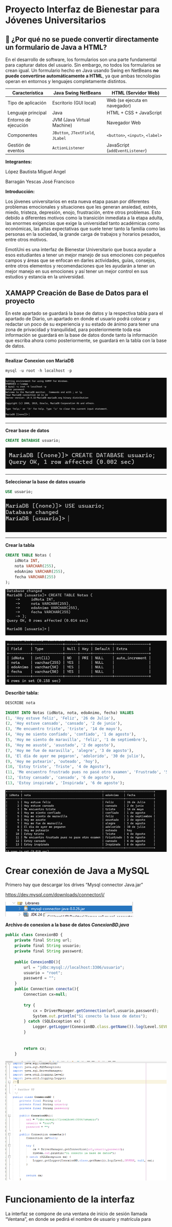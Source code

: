 # Proyecto Interfaz de Bienestar para Jóvenes Universitarios

## 🛑 ¿Por qué no se puede convertir directamente un formulario de Java a HTML?

En el desarrollo de software, los formularios son una parte fundamental para capturar datos del usuario. Sin embargo, no todos los formularios se crean igual. Un formulario hecho en Java usando Swing en NetBeans **no puede convertirse automáticamente a HTML**, ya que ambas tecnologías operan en entornos y lenguajes completamente distintos.

| Característica | Java Swing NetBeans | HTML (Servidor Web) |
| --- | --- | --- |
| Tipo de aplicación | Escritorio (GUI local) | Web (se ejecuta en navegador) |
| Lenguaje principal | Java | HTML + CSS + JavaScript |
| Entorno de ejecución | JVM (Java Virtual Machine) | Navegador Web |
| Componentes | `JButton`, `JTextField`, `JLabel`  | `<button>`, `<input>`, `<label>` |
| Gestión de eventos | `ActionListener`  | JavaScript (`addEventListener`) |

**Integrantes:** 

López Bautista Miguel Angel

Barragán Yescas José Francisco

**Introducción:**

Los jóvenes universitarios en esta nueva etapa pasan por diferentes problemas emocionales y situaciones que les generan ansiedad, estrés, miedo, tristeza, depresión, enojo, frustración, entre otros problemas. Esto debido a diferentes motivos como la transición inmediata a la etapa adulta, las enormes exigencias que exige la universidad tanto académicas como económicas, las altas expectativas que suele tener tanto la familia como las personas en la sociedad, la grande carga de trabajos y horarios pesados, entre otros motivos.

EmotiUni es una interfaz de Bienestar Universitario que busca ayudar a esos estudiantes a tener un mejor manejo de sus emociones con pequeños campos y áreas que se enfocan en darles actividades, guías, consejos, entre otros elementos y recomendaciones que les ayudarán a tener un mejor manejo en sus emociones y así tener un mejor control en sus estudios y estancia en la universidad.

## XAMAPP Creación de Base de Datos para el proyecto

En este apartado se guardará la base de datos y la respectiva tabla para el apartado de Diario, un apartado en donde el usuario podrá colocar y redactar un poco de su experiencia y su estado de ánimo para tener una zona de privacidad y tranquilidad, para posteriormente toda esa información se guardará en la base de datos donde tanto la información que escriba ahora como posteriormente, se guardará en la tabla con la base de datos.

---

**Realizar Conexion con MariaDB**

```sql
mysql -u root -h localhost -p
```

![image.png](2bed87ef-167b-436e-889f-a3df4db5c603.png)

---

**Crear base de datos**

```sql
CREATE DATABASE usuario;
```

![image.png](image.png)

---

**Seleccionar la base de datos usuario**

```sql
USE usuario;
```

![image.png](image%201.png)

---

**Crear la tabla**

```sql
CREATE TABLE Notas (
    idNota INT,
    nota VARCHAR(255),
    edoAnimo VARCHAR(255),
    fecha VARCHAR(255)
);
```

![image.png](image%202.png)

![image.png](image%203.png)

**Describir tabla:**

```jsx
DESCRIBE nota
```

```sql
INSERT INTO Notas (idNota, nota, edoAnimo, fecha) VALUES
(1, 'Hoy estuve feliz', 'Feliz', '26 de Julio'),
(2, 'Hoy estuve cansado', 'cansado', '2 de junio'),
(3, 'Me encuentro triste', 'triste', '14 de mayo'),
(4, 'Hoy me siento confiado', 'confiado', '1 de agosto'),
(5, 'Hoy me siento de maravilla', 'feliz', '1 de septiembre'),
(6, 'Hoy me asusté', 'asustado', '2 de agosto'),
(7, 'Hoy me fue de maravilla', 'alegre', '3 de agosto'),
(8, 'El día de ayer me pegaron', 'adolorido', '30 de julio'),
(9, 'Hoy me putearin', 'outeado', 'hoy'),
(10, 'Estoy triste', 'Triste', '4 de Agosto'),
(11, 'Me encuentro frustrado pues no pasé otro examen', 'Frustrado', '5 de Agosto'),
(12, 'Estoy cansado', 'cansado', '6 de agosto'),
(13, 'Estoy inspirada', 'Inspirada', '6 de agosto');
```

![image.png](image%204.png)

# Crear conexión de Java a MySQL

Primero hay que descargar los drives “Mysql connector Java.jar”

https://dev.mysql.com/downloads/connector/j/

![image.png](image%205.png)

**Archivo de conexion a la base de datos *ConexionBD.java***

```jsx
public class ConexionBD {
    private final String url;
    private final String usuario;
    private final String password;
    
    public ConexionBD(){
        url = "jdbc:mysql://localhost:3306/usuario";
        usuario = "root";
        password = "";
    }
    public Connection conecta(){
        Connection cx=null;
    
        try {
            cx = DriverManager.getConnection(url,usuario,password);
            System.out.println("Si conecto la base de datos");
        } catch (SQLException ex) {
            Logger.getLogger(ConexionBD.class.getName()).log(Level.SEVERE, null, ex);
        }
                    
        
        return cx;
    }

```

![image.png](image%206.png)

# Funcionamiento de la interfaz

La interfaz se compone de una ventana de inicio de sesión llamada “Ventana”, en donde se pedirá el nombre de usuario y matrícula para